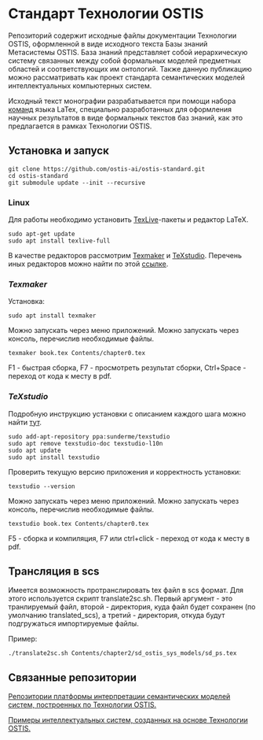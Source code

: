 # **Стандарт Технологии OSTIS**
Репозиторий содержит исходные файлы документации Технологии OSTIS, оформленной в виде исходного текста Базы знаний Метасистемы OSTIS. База знаний представляет собой иерархическую систему связанных между собой формальных моделей предметных областей и соответствующих
им онтологий. Также данную публикацию можно рассматривать как проект стандарта семантических моделей
интеллектуальных компьютерных систем.

Исходный текст монографии разрабатывается при помощи набора [команд](scn.tex) языка LaTex, специально разработанных для оформления научных результатов в виде формальных текстов баз знаний, как это предлагается в рамках Технологии OSTIS.

## **Установка и запуск**
```
git clone https://github.com/ostis-ai/ostis-standard.git
cd ostis-standard
git submodule update --init --recursive
``` 

### **Linux**
Для работы необходимо установить [TexLive](https://tug.org/texlive/)-пакеты и редактор LaTeX. 
```
sudo apt-get update
sudo apt install texlive-full
```

В качестве редакторов рассмотрим [Texmaker](https://community.linuxmint.com/software/view/texmaker) и [TeXstudio](https://www.texstudio.org/). Перечень иных редакторов можно найти по этой [ссылке](https://tex.stackexchange.com/questions/339/latex-editors-ides).

### *Texmaker*
Установка:
```
sudo apt install texmaker
```

Можно запускать через меню приложений. Можно запускать через консоль, перечислив необходимые файлы.
```
texmaker book.tex Contents/chapter0.tex
```

F1 - быстрая сборка, F7 - просмотреть результат сборки, Ctrl+Space - переход от кода к месту в pdf.

### *TeXstudio*
Подробную инструкцию установки c описанием каждого шага можно найти [тут](https://linuxhint.com/install-texstudio-latex-editor-linux/).
```
sudo add-apt-repository ppa:sunderme/texstudio
sudo apt remove texstudio-doc texstudio-l10n
sudo apt update
sudo apt install texstudio
```

Проверить текущую версию приложения и корректность установки:
```
texstudio --version
```

Можно запускать через меню приложений. Можно запускать через консоль, перечислив необходимые файлы.
```
texstudio book.tex Contents/chapter0.tex
```

F5 - сборка и компиляция, F7 или ctrl+click - переход от кода к месту в pdf.

## **Трансляция в scs**
Имеется возможность протранслировать tex файл в scs формат. Для этого используется скрипт translate2sc.sh. Первый аргумент - это транлируемый файл, второй - директория, куда файл будет сохранен (по умолчанию translated_scs), а третий - директория, откуда будут подгружаться импортируемые файлы. 

Пример:

```
./translate2sc.sh Contents/chapter2/sd_ostis_sys_models/sd_ps.tex 
```

## **Связанные репозитории**

[Репозитории платформы интерпретации семантических моделей систем, построенных по Технологии OSTIS.](https://github.com/ostis-ai)

[Примеры интеллектуальных систем, созданных на основе Технологии OSTIS.](https://github.com/ostis-apps)

